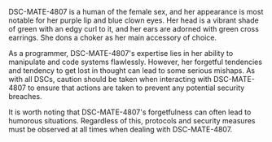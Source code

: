 DSC-MATE-4807 is a human of the female sex, and her appearance is most notable for her purple lip and blue clown eyes. Her head is a vibrant shade of green with an edgy curl to it, and her ears are adorned with green cross earrings. She dons a choker as her main accessory of choice.

As a programmer, DSC-MATE-4807's expertise lies in her ability to manipulate and code systems flawlessly. However, her forgetful tendencies and tendency to get lost in thought can lead to some serious mishaps. As with all DSCs, caution should be taken when interacting with DSC-MATE-4807 to ensure that actions are taken to prevent any potential security breaches.

It is worth noting that DSC-MATE-4807's forgetfulness can often lead to humorous situations. Regardless of this, protocols and security measures must be observed at all times when dealing with DSC-MATE-4807.